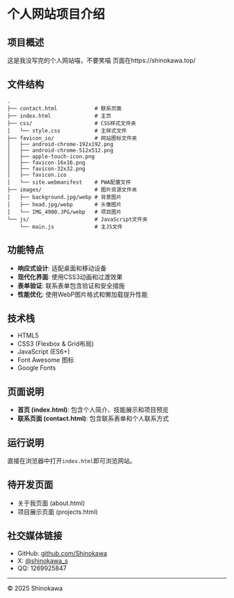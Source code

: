 # 个人网站项目介绍

## 项目概述

这是我没写完的个人网站喵，不要笑喵
页面在https://shinokawa.top/

## 文件结构

```
.
├── contact.html            # 联系页面
├── index.html              # 主页
├── css/                    # CSS样式文件夹
│   └── style.css           # 主样式文件
├── favicon_io/             # 网站图标文件夹
│   ├── android-chrome-192x192.png
│   ├── android-chrome-512x512.png
│   ├── apple-touch-icon.png
│   ├── favicon-16x16.png
│   ├── favicon-32x32.png
│   ├── favicon.ico
│   └── site.webmanifest    # PWA配置文件
├── images/                 # 图片资源文件夹
│   ├── background.jpg/webp # 背景图片
│   ├── head.jpg/webp       # 头像图片
│   └── IMG_4900.JPG/webp   # 项目图片
└── js/                     # JavaScript文件夹
    └── main.js             # 主JS文件
```

## 功能特点

- **响应式设计**: 适配桌面和移动设备
- **现代化界面**: 使用CSS3动画和过渡效果
- **表单验证**: 联系表单包含验证和安全措施
- **性能优化**: 使用WebP图片格式和懒加载提升性能

## 技术栈

- HTML5
- CSS3 (Flexbox & Grid布局)
- JavaScript (ES6+)
- Font Awesome 图标
- Google Fonts

## 页面说明

- **首页 (index.html)**: 包含个人简介、技能展示和项目预览
- **联系页面 (contact.html)**: 包含联系表单和个人联系方式

## 运行说明

直接在浏览器中打开`index.html`即可浏览网站。

## 待开发页面

- 关于我页面 (about.html)
- 项目展示页面 (projects.html)

## 社交媒体链接

- GitHub: [github.com/Shinokawa](https://github.com/Shinokawa)
- X: [@shinokawa_s](https://x.com/shinokawa_s)
- QQ: 1269925847

---

© 2025 Shinokawa
